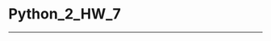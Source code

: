 # Python_2_HW_7
------------------------------------------------------------------------------------------
